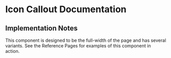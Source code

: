 # Icon Callout Documentation

## Implementation Notes

This component is designed to be the full-width of the page and has several variants. See the Reference Pages for examples of this component in action.
